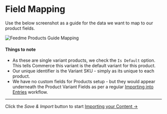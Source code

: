 # Field Mapping

Use the below screenshot as a guide for the data we want to map to our product fields.

![Feedme Products Guide Mapping](/uploads/plugins/feed-me/feedme-products-guide-mapping.png)

#### Things to note

- As these are single variant products, we check the `Is Default` option. This tells Commerce this variant is the default variant for this product.
- Our unique identifier is the Variant SKU - simply as its unique to each product.
- We have no custom fields for Products setup - but they would appear underneath the Product Variant Fields as per a regular [Importing into Entries](/craft-plugins/feed-me/docs/guides/importing-entries) workflow.

* * *

Click the _Save & Import_ button to start [Importing your Content →](/craft-plugins/feed-me/docs/guides/importing-commerce-products/field-mapping)